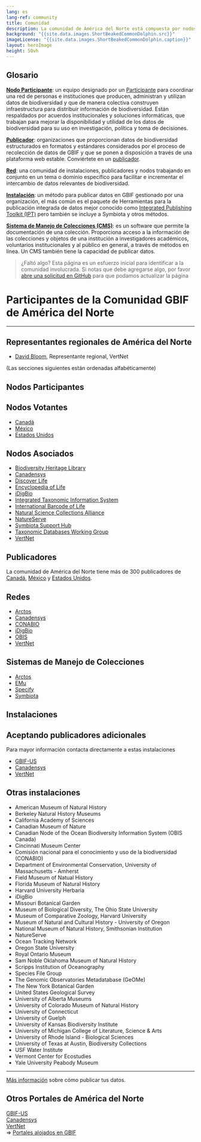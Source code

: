 ```yaml
---
lang: es
lang-ref: community
title: Comunidad
description: La comunidad de América del Norte está compuesta por nodos, publicadores, instalaciones y redes que trabajan en conjunto para gestionar y utilizar datos de biodiversidad.
background: "{{site.data.images.ShortBeakedCommonDolphin.src}}"
imageLicense: "{{site.data.images.ShortBeakedCommonDolphin.caption}}"
layout: heroImage
height: 50vh
---
```


## Glosario
[**Nodo Participante**](#nodes): un equipo designado por un [Participante](https://www.gbif.org/es/the-gbif-network#:~:text=La%20Red%20GBIF,los%20datos%20de%20biodiversidad) para coordinar una red de personas e instituciones que producen, administran y utilizan datos de biodiversidad y que de manera colectiva construyen infraestructura para distribuir información de biodiversidad. Están respaldados por acuerdos institucionales y soluciones informáticas, que trabajan para mejorar la disponibilidad y utilidad de los datos de biodiversidad para su uso en investigación, política y toma de decisiones. 

[**Publicador**](#publishers): organizaciones que proporcionan datos de biodiversidad estructurados en formatos y estándares considerados por el proceso de recolección de datos de GBIF y que se ponen a disposición a través de una plataforma web estable. Conviértete en un [publicador](https://www.gbif.org/es/become-a-publisher). 

[**Red**](#networks): una comunidad de instalaciones, publicadores y nodos trabajando en conjunto en un tema o dominio específico para facilitar e incrementar el intercambio de datos relevantes de biodiversidad.

[**Instalación**](#installations): un método para publicar datos en GBIF gestionado por una organización, el más común es el paquete de Herramientas para la publicación integrada de datos mejor conocido como [Integrated Publishing Toolkit (IPT)](https://www.gbif.org/es/ipt) pero también se incluye a Symbiota y otros métodos. 

[**Sistema de Manejo de Colecciones (CMS)**](#cms): es un software que permite la documentación de una colección. Proporciona acceso a la información de las colecciones y objetos de una institución a investigadores académicos, voluntarios institucionales y al público en general,  a través de métodos en línea. Un CMS también  tiene la capacidad de publicar datos. 

> ¿Faltó algo? Esta página es un esfuerzo inicial para identificar a la comunidad involucrada. Si notas que debe agregarse algo, por favor [abre una solicitud en GitHub](https://github.com/gbif/hp-north-america/issues/new) para que podamos actualizar la página


# Participantes de la Comunidad GBIF de América del Norte
------------------------------
## Representantes regionales de América del Norte

- [David Bloom](https://www.gbif.org/contact-us/directory?personId=2808), Representante regional, VertNet

(Las secciones siguientes están ordenadas alfabéticamente) 

<a name="nodes"></a>Nodos Participantes
------------
## Nodos Votantes
- [Canadá](https://www.gbif.org/es/country/CA/summary)
- [México](https://www.gbif.org/es/country/MX/summary)
- [Estados Unidos](https://www.gbif.org/es/country/US/summary)

## Nodos Asociados
- [Biodiversity Heritage Library](https://www.gbif.org/participant/366)
- [Canadensys](https://www.gbif.org/participant/365)
- [Discover Life](https://www.gbif.org/participant/289)
- [Encyclopedia of Life](https://www.gbif.org/participant/291)
- [iDigBio](https://www.gbif.org/participant/375)
- [Integrated Taxonomic Information System](https://www.gbif.org/participant/295)
- [International Barcode of Life](https://www.gbif.org/participant/353)
- [Natural Science Collections Alliance](https://www.gbif.org/participant/301)
- [NatureServe](https://www.gbif.org/participant/302)
- [Symbiota Support Hub](https://www.gbif.org/participant/429)
- [Taxonomic Databases Working Group](https://www.gbif.org/participant/309)
- [VertNet](https://www.gbif.org/participant/361)

<a name="publishers"></a>Publicadores
------------
La comunidad de América del Norte tiene más de 300 publicadores de [Canadá](https://www.gbif.org/es/publisher/search?country=CA), [México](https://www.gbif.org/es/publisher/search?country=MX) y [Estados Unidos](https://www.gbif.org/es/publisher/search?country=US). 

<a name="networks"></a>Redes
------------
- [Arctos](https://www.gbif.org/network/1f2c0cbe-40df-43f6-ba07-e76133e78c31)
- [Canadensys](https://data.canadensys.net/)
- [CONABIO](https://www.gbif.org/publisher/ff90b050-c256-11db-b71b-b8a03c50a862)
- [iDigBio](https://www.idigbio.org/)
- [OBIS](https://www.gbif.org/network/2b7c7b4f-4d4f-40d3-94de-c28b6fa054a6)
- [VertNet](http://www.vertnet.org/)

<a name="cms"></a>Sistemas de Manejo de Colecciones
------------
- [Arctos](https://arctosdb.org/)
- [EMu](https://www.axiell.com/solutions/product/emu/)
- [Specify](https://www.specifysoftware.org/)
- [Symbiota](https://symbiota.org/)

<a name="installations"></a>Instalaciones
------------
## Aceptando publicadores adicionales
Para mayor información contacta directamente a estas instalaciones
- [GBIF-US](https://bison.usgs.gov/ipt/)
- [Canadensys](http://data.canadensys.net/ipt/)
- [VertNet](http://ipt.vertnet.org:8080/ipt/)

## Otras instalaciones
- American Museum of Natural History
- Berkeley Natural History Museums
- California Academy of Sciences
- Canadian Museum of Nature
- Canadian Node of the Ocean Biodiversity Information System (OBIS Canada)
- Cincinnati Museum Center
- Comisión nacional para el conocimiento y uso de la biodiversidad (CONABIO)
- Department of Environmental Conservation, University of Massachusetts - Amherst
- Field Museum of Natual History
- Florida Museum of Natural History
- Harvard University Herbaria
- iDigBio
- Missouri Botanical Garden
- Museum of Biological Diversity, The Ohio State University
- Museum of Comparative Zoology, Harvard University
- Museum of Natural and Cultural History - University of Oregon
- National Museum of Natural History, Smithsonian Institution
- NatureServe
- Ocean Tracking Network
- Oregon State University
- Royal Ontario Museum
- Sam Noble Oklahoma Museum of Natural History
- Scripps Institution of Oceanography
- Species File Group
- The Genomic Observatories Metadatabase (GeOMe)
- The New York Botanical Garden
- United States Geological Survey
- University of Alberta Museums
- University of Colorado Museum of Natural History
- University of Connecticut
- University of Guelph
- University of Kansas Biodiversity Institute
- University of Michigan College of Literature, Science & Arts
- University of Rhode Island - Biological Sciences
- University of Texas at Austin, Biodiversity Collections
- USF Water Institute
- Vermont Center for Ecostudies
- Yale University Peabody Museum

------
[Más información](https://data-blog.gbif.org/post/installations-and-hosting-solutions-explained/) sobre cómo publicar tus datos.

Otros Portales de América del Norte
----------
[GBIF-US](https://www.gbif.us)     
[Canadensys](https://www.canadensys.net/)      
[VertNet](https://hp-vertnet-plus.gbif-staging.org/)    
=> [Portales alojados en GBIF](https://dev.gbif.org/hosted-portals.html) 
